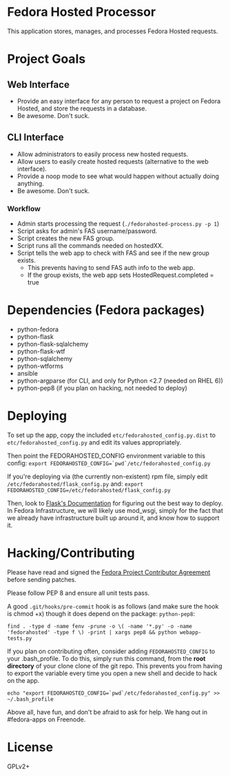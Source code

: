 # Fedora Hosted Processor

This application stores, manages, and processes Fedora Hosted requests.

# Project Goals

## Web Interface

* Provide an easy interface for any person to request a project on Fedora
  Hosted, and store the requests in a database.
* Be awesome. Don't suck.

## CLI Interface

* Allow administrators to easily process new hosted requests.
* Allow users to easily create hosted requests (alternative to the web interface).
* Provide a noop mode to see what would happen without actually doing anything.
* Be awesome. Don't suck.

### Workflow

* Admin starts processing the request (`./fedorahosted-process.py -p 1`)
* Script asks for admin's FAS username/password.
* Script creates the new FAS group.
* Script runs all the commands needed on hostedXX.
* Script tells the web app to check with FAS and see if the new group exists.
  * This prevents having to send FAS auth info to the web app.
  * If the group exists, the web app sets HostedRequest.completed = true

# Dependencies (Fedora packages)

* python-fedora
* python-flask
* python-flask-sqlalchemy
* python-flask-wtf
* python-sqlalchemy
* python-wtforms
* ansible
* python-argparse (for CLI, and only for Python <2.7 (needed on RHEL 6))
* python-pep8 (if you plan on hacking, not needed to deploy)

# Deploying

To set up the app, copy the included `etc/fedorahosted_config.py.dist` to
`etc/fedorahosted_config.py` and edit its values appropriately.

Then point the FEDORAHOSTED_CONFIG environment variable to this config:
``export FEDORAHOSTED_CONFIG=`pwd`/etc/fedorahosted_config.py``

If you're deploying via (the currently non-existent) rpm file, simply edit
`/etc/fedorahosted/flask_config.py` and:
`export FEDORAHOSTED_CONFIG=/etc/fedorahosted/flask_config.py`

Then, look to [Flask's Documentation](http://flask.pocoo.org/docs/deploying/)
for figuring out the best way to deploy. In Fedora Infrastructure, we will
likely use mod_wsgi, simply for the fact that we already have infrastructure
built up around it, and know how to support it.

# Hacking/Contributing

Please have read and signed the
[Fedora Project Contributor Agreement](http://da.gd/fpca) before sending
patches.

Please follow PEP 8 and ensure all unit tests pass.

A good `.git/hooks/pre-commit` hook is as follows (and make sure the hook is
chmod +x) though it does depend on the package: `python-pep8`:

`find . -type d -name fenv -prune -o \( -name '*.py' -o -name 'fedorahosted' -type f \) -print | xargs pep8 && python webapp-tests.py`

If you plan on contributing often, consider adding `FEDORAHOSTED_CONFIG` to
your .bash_profile. To do this, simply run this command, from the
**root directory** of your clone clone of the git repo. This prevents you from
having to export the variable every time you open a new shell and decide to
hack on the app.

``echo "export FEDORAHOSTED_CONFIG=`pwd`/etc/fedorahosted_config.py" >> ~/.bash_profile``

Above all, have fun, and don't be afraid to ask for help. We hang out in
\#fedora-apps on Freenode.

# License

GPLv2+

